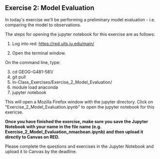 ## Exercise 2: Model Evaluation

In today's exercise we'll be performing a preliminary model evaluation - i.e. comparing the model to observations.

The steps for opening the jupyter notebook for this exercise are as follows:

1. Log into red: https://red.uits.iu.edu/main/ 

2. Open the terminal window.

On the command line, type:

3. cd GEOG-G481-581/
4. git pull
5. In-Class_Exercises/Exercise_2_Model_Evaluation/
6. module load anaconda
7. jupyter notebook

This will open a Mozilla Firefox window with the jupyter directory. Click on "Exercise_2_Model_Evaluation.ipynb" to open the jupyter notebook for this exericse.

**Once you have finished the exercise, make sure you save the Jupyter Notebook with your name in the file name (e.g. Exercise_2_Model_Evaluation_nmacbean.ipynb) and then upload it directly to Canvas on RED.**

Please complete the questions and exercises in the Jupyter Notebook and upload it to Canvas by the deadline. 


